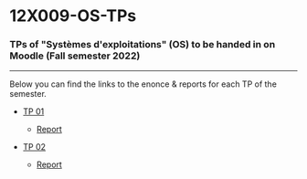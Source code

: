 # 12X009-OS-TPs

### TPs of "Systèmes d'exploitations" (OS) to be handed in on Moodle (Fall semester 2022)

---

Below you can find the links to the enonce & reports for each TP of the semester.  

- [TP 01](TP01/TP1.pdf)
  - [Report](TP01/TP01-rapport.pdf)
  
- [TP 02](TP02/TP2.pdf)
  - [Report](TP02/TP02-rapport.pdf)
